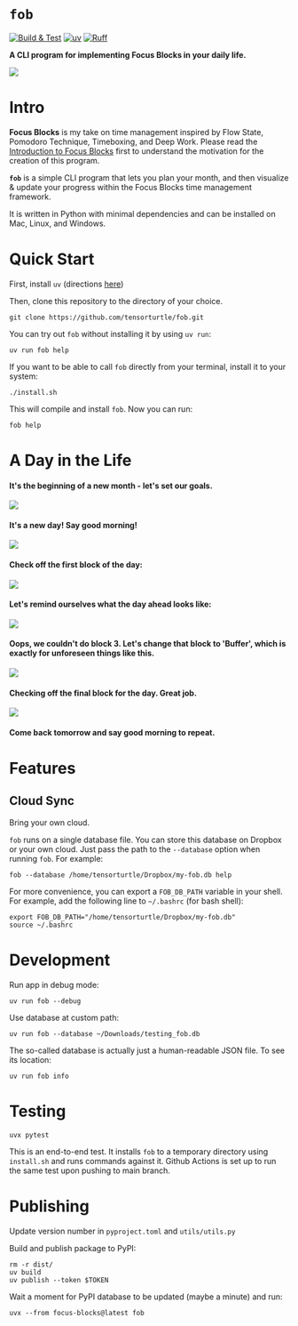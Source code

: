 # `fob`

[![Build & Test](https://github.com/tensorturtle/fob/actions/workflows/tests.yaml/badge.svg?branch=main)](https://github.com/tensorturtle/fob/actions/workflows/tests.yaml)
[![uv](https://img.shields.io/endpoint?url=https://raw.githubusercontent.com/astral-sh/uv/main/assets/badge/v0.json)](https://github.com/astral-sh/uv)
[![Ruff](https://img.shields.io/endpoint?url=https://raw.githubusercontent.com/astral-sh/ruff/main/assets/badge/v2.json)](https://github.com/astral-sh/ruff)

**A CLI program for implementing Focus Blocks in your daily life.**

![](/assets/fob-v0.2.6-sup.png)

# Intro

**Focus Blocks** is my take on time management inspired by Flow State, Pomodoro Technique, Timeboxing, and Deep Work. Please read the [Introduction to Focus Blocks](/FOCUS_BLOCKS.md) first to understand the motivation for the creation of this program.

**`fob`** is a simple CLI program that lets you plan your month, and then visualize & update your progress within the Focus Blocks time management framework.

It is written in Python with minimal dependencies and can be installed on Mac, Linux, and Windows.

# Quick Start

First, install `uv` (directions [here](https://docs.astral.sh/uv/getting-started/installation/))

Then, clone this repository to the directory of your choice.

```
git clone https://github.com/tensorturtle/fob.git
```

You can try out `fob` without installing it by using `uv run`:
```
uv run fob help
```

If you want to be able to call `fob` directly from your terminal, install it to your system:

```
./install.sh
```

This will compile and install `fob`. Now you can run:

```
fob help
```

# A Day in the Life

#### It's the beginning of a new month - let's set our goals.

![](/assets/fob-v0.2.6-new_month.png)

#### It's a new day! Say good morning!

![](/assets/fob-v0.2.6-gm.png)

#### Check off the first block of the day:

![](/assets/fob-v0.2.6-did-1.png)

#### Let's remind ourselves what the day ahead looks like:

![](/assets/fob-v0.2.6-sup.png)

#### Oops, we couldn't do block 3. Let's change that block to 'Buffer', which is exactly for unforeseen things like this.

![](/assets/fob-v0.2.6-didnt-3.png)

#### Checking off the final block for the day. Great job.

![](/assets/fob-v0.2.6-did-4.png)

#### Come back tomorrow and say good morning to repeat.

# Features

## Cloud Sync

Bring your own cloud.

`fob` runs on a single database file. You can store this database on Dropbox or your own cloud. Just pass the path to the `--database` option when running `fob`. For example:

```
fob --database /home/tensorturtle/Dropbox/my-fob.db help
```

For more convenience, you can export a `FOB_DB_PATH` variable in your shell.
For example, add the following line to `~/.bashrc` (for bash shell):
```
export FOB_DB_PATH="/home/tensorturtle/Dropbox/my-fob.db"
source ~/.bashrc
```

# Development

Run app in debug mode:
```
uv run fob --debug
```

Use database at custom path:
```
uv run fob --database ~/Downloads/testing_fob.db
```

The so-called database is actually just a human-readable JSON file. To see its location:
```
uv run fob info
```

# Testing

```
uvx pytest
```

This is an end-to-end test. It installs `fob` to a temporary directory using `install.sh` and runs commands against it. Github Actions is set up to run the same test upon pushing to main branch.

# Publishing

Update version number in `pyproject.toml` and `utils/utils.py`

Build and publish package to PyPI:
```
rm -r dist/
uv build
uv publish --token $TOKEN
```

Wait a moment for PyPI database to be updated (maybe a minute) and run:
```
uvx --from focus-blocks@latest fob
